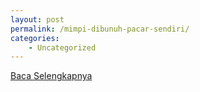 ```yaml
---
layout: post
permalink: /mimpi-dibunuh-pacar-sendiri/
categories:
    - Uncategorized
---
```


[Baca Selengkapnya](/06)